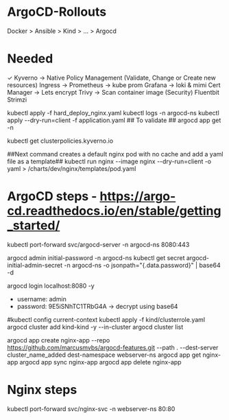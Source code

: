 # ArgoCD-Rollouts
Docker > Ansible > Kind > ... > Argocd

# Needed 
✓ Kyverno    -> Native Policy Management (Validate, Change or Create new resources)
Ingress      ->
Prometheus   -> kube prom
Grafana      -> loki & mimi
Cert Manager -> Lets encrypt
Trivy        -> Scan container image (Security)
Fluentbit
Strimzi

kubectl apply -f hard_deploy_nginx.yaml
kubectl logs <argocd-server-name> -n argocd-ns
kubectl apply --dry-run=client -f application.yaml ## To validate ##
argocd app get <application-name> -n <namespace>


kubectl get clusterpolicies.kyverno.io

##Next command creates a default nginx pod with no cache and add a yaml file as a template## 
kubectl run nginx --image nginx --dry-run=client -o yaml > /charts/dev/nginx/templates/pod.yaml

# ArgoCD steps - https://argo-cd.readthedocs.io/en/stable/getting_started/

kubectl port-forward svc/argocd-server -n argocd-ns 8080:443

argocd admin initial-password -n argocd-ns
kubectl get secret argocd-initial-admin-secret -n argocd-ns -o jsonpath="{.data.password}" | base64 -d

argocd login localhost:8080 -y
- username: admin
- password: 9E5iSNhTC1TRbG4A -> decrypt using base64

#kubectl config current-context
kubectl apply -f kind/clusterrole.yaml
argocd cluster add kind-kind
-y  --in-cluster 
argocd cluster list

argocd app create nginx-app --repo https://github.com/marcusmvbs/argocd-features.git --path . --dest-server cluster_name_added dest-namespace webserver-ns
argocd app get nginx-app
argocd app sync nginx-app
argocd app delete nginx-app

# Nginx steps

kubectl port-forward svc/nginx-svc -n webserver-ns 80:80